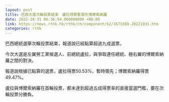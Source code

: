 ```yaml
---
layout: post
title: 巴西大選次輪投票結束　盧拉得票暫領先博爾索納羅
date: 2022-10-31 06:36:54.000000000 +08:00
link: https://news.rthk.hk/rthk/ch/component/k2/1673389-20221031.htm
categories: rthk
---
```


巴西總統選舉次輪投票結束，報道說已經點算超過九成選票。

今次大選是左翼勞工黨候選人、前總統盧拉，與爭取連任總統、極右翼的博爾索納羅之間的對決。

報道說根據已點算的選票，盧拉得票50.53%，暫時領先；博爾索納羅得票49.47%。

盧拉與博爾索納羅在首輪投票，都未達到超過五成得票率的直接當選門檻，要在次輪投票分勝負。
